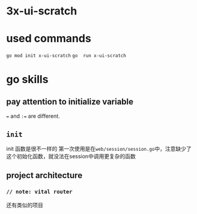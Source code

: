 # 3x-ui-scratch

# used commands
`go mod init x-ui-scratch`
`go  run x-ui-scratch`

# go skills
## pay attention to initialize variable
`=` and `:=` are different.

## `init`
init 函数是很不一样的
第一次使用是在`web/session/session.go`中，注意缺少了这个初始化函数，就没法在session中调用更复杂的函数

## project architecture
### `// note: vital router`


还有类似的项目
